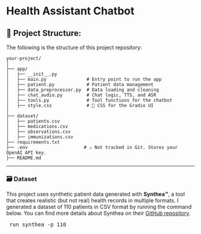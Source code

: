 # Health Assistant Chatbot
## 📁 Project Structure:
The following is the structure of this project repository:

```
your-project/
│
├── app/
│   ├── __init__.py
│   ├── main.py               # Entry point to run the app
│   ├── patient.py            # Patient data management
│   ├── data_preprocessor.py  # Data loading and cleaning
│   ├── chat_audio.py         # Chat logic, TTS, and ASR
│   ├── tools.py              # Tool functions for the chatbot
│   ├── style.css             # 🎯 CSS for the Gradio UI
│
├── dataset/
│   ├── patients.csv
│   ├── medications.csv
│   ├── observations.csv
│   ├── immunizations.csv
├── requirements.txt
├── .env                     # ⚠️ Not tracked in Git. Stores your OpenAI API key.
├── README.md
```

---
### 🗃️ Dataset
This project uses synthetic patient data generated with **Synthea™**, a tool that creates realistic (but not real) health records in multiple formats. I generated a dataset of 110 patients in CSV format by running the command below. You can find more details about Synthea on their [GitHub repository](https://github.com/synthetichealth/synthea).
<pre> run_synthea -p 110 </pre>
